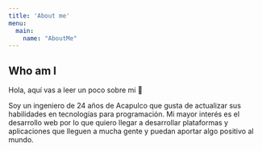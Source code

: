 ```yaml
---
title: 'About me'
menu:
  main:
    name: "AboutMe"
---
```


## Who am I

Hola, aquí vas a leer un poco sobre mi 🤩

Soy un ingeniero de 24 años de Acapulco que gusta de actualizar sus habilidades en tecnologías para programación. Mi mayor interés es el desarrollo web por lo que quiero llegar a desarrollar plataformas y aplicaciones que lleguen a mucha gente y puedan aportar algo positivo al mundo.


